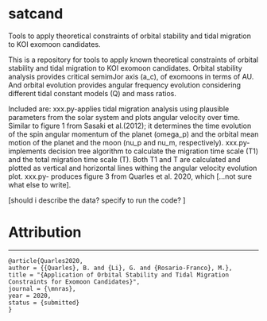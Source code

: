 # satcand
Tools to apply theoretical constraints of orbital stability and tidal migration to KOI exomoon candidates.  

This is a repository for tools to apply known theoretical constraints of orbital stability and tidal migration to KOI exomoon candidates. 
Orbital stability analysis provides critical semimJor axis (a_c), of exomoons in terms of AU. And orbital evolution provides angular frequency evolution considering different tidal constant models (Q) and mass ratios. 

Included are: 
xxx.py-applies tidal migration analysis using plausible parameters from the solar system and plots angular velocity over time. Similar to figure 1 from Sasaki et al.(2012); it determines the time evolution of the spin angular momentum of the planet (omega_p) and the orbital mean motion of the planet and the moon (nu_p and nu_m, respectively). 
xxx.py-implements decision tree algorithm to calculate the migration time scale (T1) and the total migration time scale (T). Both T1 and T are calculated and plotted as vertical and horizontal lines withing the angular velocity evolution plot. 
xxx.py- produces figure 3 from Quarles et al. 2020, which [...not sure what else to write]. 

[should i describe the data? specify to run the code? ]

# Attribution
---------------
```
@article{Quarles2020,
author = {{Quarles}, B. and {Li}, G. and {Rosario-Franco}, M.},
title = "{Application of Orbital Stability and Tidal Migration Constraints for Exomoon Candidates}",
journal = {\mnras},
year = 2020,
status = {submitted}
}
```
